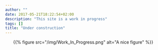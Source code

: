 ```yaml
---
author: ""
date: 2017-05-21T18:22:54+02:00
description: "This site is a work in progress"
tags: []
title: "Under construction"
---
```


<center>
{{% figure src="/img/Work_In_Progress.png" alt="A nice figure" %}}
</center>
